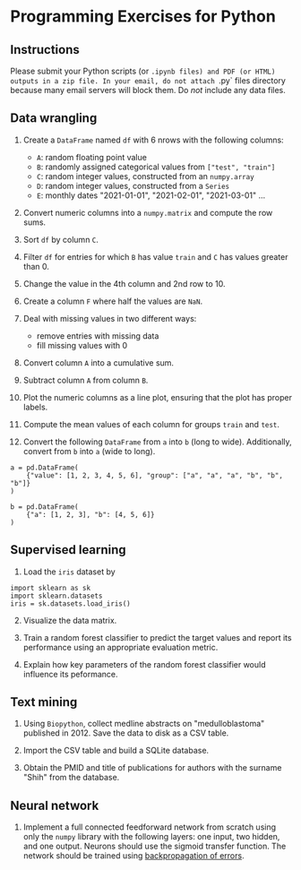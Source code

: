 # Programming Exercises for Python

## Instructions

Please submit your Python scripts (or `.ipynb files) and PDF (or HTML) outputs
in a zip file.
In your email, do not attach `.py` files directory because many email servers 
will block them.
Do *not* include any data files.

## Data wrangling

1. Create a `DataFrame` named `df` with 6 nrows with the following columns:

    - `A`: random floating point value
    - `B`: randomly assigned categorical values from `["test", "train"]`
    - `C`: random integer values, constructed from an `numpy.array`
    - `D`: random integer values, constructed from a `Series`
    - `E`: monthly dates "2021-01-01", "2021-02-01", "2021-03-01" ...

2. Convert numeric columns into a `numpy.matrix` and compute the row sums.

3. Sort `df` by column `C`.

4. Filter `df` for entries for which `B` has value `train` and `C`
   has values greater than 0.

5. Change the value in the 4th column and 2nd row to 10.

6. Create a column `F` where half the values are `NaN`.

7. Deal with missing values in two different ways:
    
    - remove entries with missing data
    - fill missing values with 0

8. Convert column `A` into a cumulative sum.

9. Subtract column `A` from column `B`.

10. Plot the numeric columns as a line plot, ensuring that the plot
   has proper labels.

11. Compute the mean values of each column for groups `train` and `test`.

12. Convert the following `DataFrame` from `a` into `b` (long to wide).
    Additionally, convert from `b` into `a` (wide to long).

```
a = pd.DataFrame(
    {"value": [1, 2, 3, 4, 5, 6], "group": ["a", "a", "a", "b", "b", "b"]}
)

b = pd.DataFrame(
    {"a": [1, 2, 3], "b": [4, 5, 6]}
)
```


## Supervised learning

1. Load the `iris` dataset by
```
import sklearn as sk
import sklearn.datasets
iris = sk.datasets.load_iris()
```

2. Visualize the data matrix.

3. Train a random forest classifier to predict the target values and 
   report its performance using an appropriate evaluation metric.

4. Explain how key parameters of the random forest classifier would influence
   its peformance.


## Text mining

1. Using `Biopython`, collect medline abstracts on "medulloblastoma"
   published in 2012. Save the data to disk as a CSV table.

2. Import the CSV table and build a SQLite database.

3. Obtain the PMID and title of publications for authors with the surname
   "Shih" from the database.


## Neural network

1. Implement a full connected feedforward network from scratch using 
only the `numpy` library with the following layers:
one input, two hidden, and one output.
Neurons should use the sigmoid transfer function.
The network should be trained using
[backpropagation of errors](https://dustinstansbury.github.io/theclevermachine/derivation-backpropagation).
